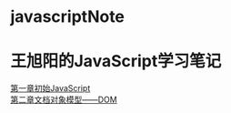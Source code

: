 # javascriptNote
#  王旭阳的JavaScript学习笔记
[第一章初始JavaScript](https://github.com/wxy1997/javascriptNote/blob/master/chapter1/%E7%AC%94%E8%AE%B0.md)  
[第二章文档对象模型——DOM](https://github.com/wxy1997/javascriptNote/blob/master/chapter2/%E7%AC%94%E8%AE%B0.md)
